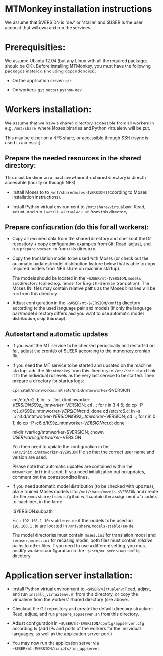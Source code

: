 
MTMonkey installation instructions
==================================

We assume that $VERSION is 'dev' or 'stable' and $USER is the user account
that will own and run the services.

Prerequisities:
========================

We assume Ubuntu 12.04 (but any Linux with all the required packages should be OK).
Before installing MTMonkey, you must have the following packages installed
(including dependencies):

* On the application server: `git`

* On workers: `git` `netcat` `python-dev`


Workers installation:
=====================

We assume that we have a shared directory accessible from all workers in e.g. 
`/mnt/share`, where Moses binaries and Python virtualenv will be put. 

This may be either on a NFS share, or accessible through SSH (rsync is used to
access it).

Prepare the needed resources in the shared directory:
-----------------------------------------------------

This must be done on a machine where the shared directory is directly accessible
(locally or through NFS).

* Install Moses to to `/mnt/share/moses-$VERSION` (according to Moses installation
  instructions).

* Install Python virtual environment to `/mnt/share/virtualenv`: 
  Read, adjust, and run `install_virtualenv.sh` from this directory.

Prepare configuration (do this for all workers):
------------------------------------------------

* Copy all required data from the shared directory and checkout the Git 
  repository + copy configuration examples from Git:
  Read, adjust, and run `prepare_worker.sh` from this directory.

* Copy the translation model to be used with Moses (or check out the
  automatic updates/model distribution feature below that is able to copy 
  required models from NFS share on machine startup).

  The models should be located in the `~$USER/mt-$VERSION/models` subdirectory 
  (called e.g. 'ende' for English-German translation).
  The Moses INI files may contain relative paths as the Moses binaries will be
  run from this directory.

* Adjust configuration in the `~$USER/mt-$VERSION/config` directory according
  to the used language pair and models (if only the language pair/model directory
  differs and you want to use automatic model distribution, skip this step).

Autostart and automatic updates
-------------------------------

* If you want the MT service to be checked periodically and restarted on fail,
  adjust the crontab of $USER according to the mtmonkey.crontab file.

* If you need the MT service to be started and updated on the machine startup, 
  add the file `mtmonkey` from this directory to `/etc/init.d` and link it to 
  the individual runlevels as the very last service to be started. Then prepare
  a directory for startup logs:

    cp install/mtmworker_init /etc/init.d/mtmworker-$VERSION
    
    cd /etc/rc2.d; ln -s ../init.d/mtmworker-$VERSION S99z_mtmworker-$VERSION;
    cd ..; for r in 3 4 5; do cp -P rc2.d/S99z_mtmworker-$VERSION rc$r.d; done
    cd /etc/rc6.d; ln -s ../init.d/mtmworker-$VERSION K99z_mtmworker-$VERSION; 
    cd ..; for r in 0 1; do cp -P rc6.d/K99z_mtmworker-$VERSION rc$r.d; done
    
    mkdir /var/log/mtmworker-$VERSION; chown $USER /var/log/mtworker-$VERSION

  You then need to update the configuration in the `/etc/init.d/mtmworker-$VERSION`
  file so that the correct user name and version are used.

  Please note that automatic updates are contained within the `mtmworker_init` init
  script. If you need initialization but no updates, comment out the corresponding
  lines.

* If you need automatic model distribution (to be checked with updates), place
  trained Moses models into `/mnt/share/models-$VERSION` and create the file
  `/mnt/share/index.cfg` that will contain the assignment of models to
  machines, in the form:

    <IP-or-hostname>:$VERSION:subpath

  E.g.: `192.168.1.10:stable:en-de` if the models to be used on `192.168.1.10`
  are located in `/mnt/share/models-stable/en-de`. 

  The model directories must contain `moses.ini` for translation model and 
  `recaser.moses.ini` for recasing  model; both files must contain 
  *relative* paths to other files. If you need to use a different setting, you
  must modify workers configuration in the `~$USER/mt-$VERSION/config` directory.

Application server installation:
================================

* Install Python virtual environment to `~$USER/virtualenv`:
  Read, adjust, and run `install_virtualenv.sh` from this directory, or copy the 
  virtualenv from the workers' shared directory (see above).

* Checkout the Git repository and create the default directory structure: 
  Read, adjust, and run `prepare_appserver.sh` from this directory.

* Adjust configuration in `~$USER/mt-$VERSION/config/appserver.cfg` according to 
  (add IPs and ports of the workers for the individual languages, as well as the 
  application server port.)

* You may now run the application server via `~$USER/mt-$VERSION/scripts/run_appserver`.


